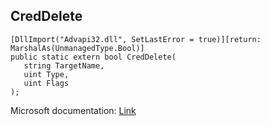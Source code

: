 ## CredDelete

```
[DllImport("Advapi32.dll", SetLastError = true)][return: MarshalAs(UnmanagedType.Bool)]
public static extern bool CredDelete(
   string TargetName,
   uint Type,
   uint Flags
);
```

Microsoft documentation: [Link](https://docs.microsoft.com/en-us/windows/win32/api/wincred/nf-wincred-creddeletea)
